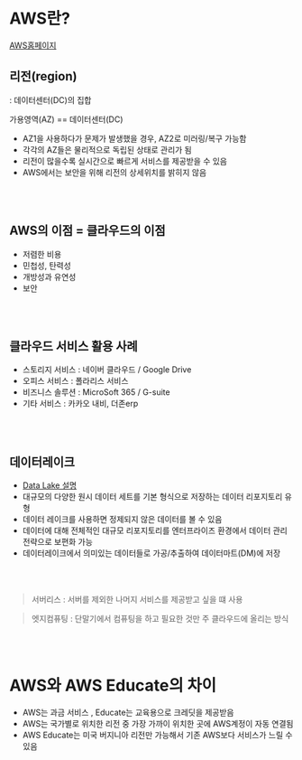 # AWS란?

[AWS홈페이지](https://aws.amazon.com/ko/?nc2=h_lg)

## 리전(region) 
: 데이터센터(DC)의 집합

가용영역(AZ) == 데이터센터(DC)

* AZ1을 사용하다가 문제가 발생했을 경우, AZ2로 미러링/복구 가능함
* 각각의 AZ들은 물리적으로 독립된 상태로 관리가 됨
* 리전이 많을수록 실시간으로 빠르게 서비스를 제공받을 수 있음
* AWS에서는 보안을 위해 리전의 상세위치를 밝히지 않음

<br><br>

## AWS의 이점 = 클라우드의 이점
* 저렴한 비용
* 민첩성, 탄력성
* 개방성과 유연성
* 보안

<br><br>

## 클라우드 서비스 활용 사례
* 스토리지 서비스 : 네이버 클라우드 / Google Drive
* 오피스 서비스 : 폴라리스 서비스
* 비즈니스 솔루션 : MicroSoft 365 / G-suite
* 기타 서비스 : 카카오 내비, 더존erp

<br><br>

## 데이터레이크 
* [Data Lake 설명](https://www.redhat.com/ko/topics/data-storage/what-is-a-data-lake)
* 대규모의 다양한 원시 데이터 세트를 기본 형식으로 저장하는 데이터 리포지토리 유형
* 데이터 레이크를 사용하면 정제되지 않은 데이터를 볼 수 있음
* 데이터에 대해 전체적인 대규모 리포지토리를 엔터프라이즈 환경에서 데이터 관리 전략으로 보편화 가능
* 데이터레이크에서 의미있는 데이터들로 가공/추출하여 데이터마트(DM)에 저장

<br><br>

> 서버리스 : 서버를 제외한 나머지 서비스를 제공받고 싶을 떄 사용

> 엣지컴퓨팅 : 단말기에서 컴퓨팅을 하고 필요한 것만 주 클라우드에 올리는 방식

<BR><BR>

# AWS와 AWS Educate의 차이
* AWS는 과금 서비스 , Educate는 교육용으로 크레딧을 제공받음
* AWS는 국가별로 위치한 리전 중 가장 가까이 위치한 곳에 AWS계정이 자동 연결됨
* AWS Educate는 미국 버지니아 리전만 가능해서 기존 AWS보다 서비스가 느릴 수 있음


